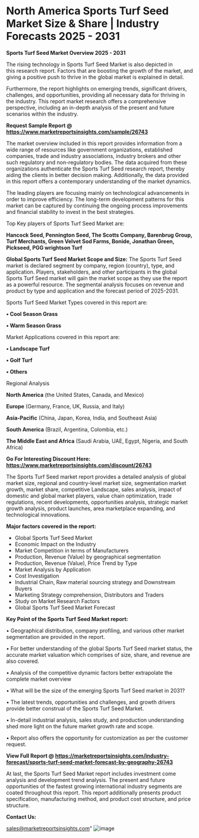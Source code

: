   # North America Sports Turf Seed Market Size & Share | Industry Forecasts 2025 - 2031

<Strong> Sports Turf Seed Market Overview 2025 - 2031</strong>

The rising technology in Sports Turf Seed Market is also depicted in this research report. Factors that are boosting the growth of the market, and giving a positive push to thrive in the global market is explained in detail.

Furthermore, the report highlights on emerging trends, significant drivers, challenges, and opportunities, providing all necessary data for thriving in the industry. This report market research offers a comprehensive perspective, including an in-depth analysis of the present and future scenarios within the industry.

<strong>Request Sample Report @ <a href=https://www.marketreportsinsights.com/sample/26743>https://www.marketreportsinsights.com/sample/26743</a></strong>

The market overview included in this report provides information from a wide range of resources like government organizations, established companies, trade and industry associations, industry brokers and other such regulatory and non-regulatory bodies. The data acquired from these organizations authenticate the Sports Turf Seed research report, thereby aiding the clients in better decision making. Additionally, the data provided in this report offers a contemporary understanding of the market dynamics.

The leading players are focusing mainly on technological advancements in order to improve efficiency. The long-term development patterns for this market can be captured by continuing the ongoing process improvements and financial stability to invest in the best strategies.

Top Key players of Sports Turf Seed Market are:

<strong>Hancock Seed, Pennington Seed, The Scotts Company, Barenbrug Group, Turf Merchants, Green Velvet Sod Farms, Bonide, Jonathan Green, Pickseed, PGG wrightson Turf</strong>

<strong><b>Global Sports Turf Seed Market Scope and Size:</b></strong>
The Sports Turf Seed market is declared segment by company, region (country), type, and application. Players, stakeholders, and other participants in the global Sports Turf Seed market will gain the market scope as they use the report as a powerful resource. The segmental analysis focuses on revenue and product by type and application and the forecast period of 2025-2031.

Sports Turf Seed Market Types covered in this report are:

<strong>• Cool Season Grass

• Warm Season Grass</strong>

Market Applications covered in this report are:

<strong>• Landscape Turf

• Golf Turf

• Others</strong> 

Regional Analysis

<strong>North America</strong> (the United States, Canada, and Mexico)

<strong>Europe</strong> (Germany, France, UK, Russia, and Italy)

<strong>Asia-Pacific</strong> (China, Japan, Korea, India, and Southeast Asia)

<strong>South America</strong> (Brazil, Argentina, Colombia, etc.)

<strong>The Middle East and Africa</strong> (Saudi Arabia, UAE, Egypt, Nigeria, and South Africa)

<strong>Go For Interesting Discount Here: <a href=https://www.marketreportsinsights.com/discount/26743>https://www.marketreportsinsights.com/discount/26743</a></strong>

The Sports Turf Seed market report provides a detailed analysis of global market size, regional and country-level market size, segmentation market growth, market share, competitive Landscape, sales analysis, impact of domestic and global market players, value chain optimization, trade regulations, recent developments, opportunities analysis, strategic market growth analysis, product launches, area marketplace expanding, and technological innovations.

<strong><b>Major factors covered in the report:</b></strong>
<ul>
  <li>Global Sports Turf Seed Market </li>
  <li>Economic Impact on the Industry</li>
  <li>Market Competition in terms of Manufacturers</li>
  <li>Production, Revenue (Value) by geographical segmentation</li>
  <li>Production, Revenue (Value), Price Trend by Type</li>
  <li>Market Analysis by Application</li>
  <li>Cost Investigation</li>
  <li>Industrial Chain, Raw material sourcing strategy and Downstream Buyers</li>
  <li>Marketing Strategy comprehension, Distributors and Traders</li>
  <li>Study on Market Research Factors</li>
  <li>Global Sports Turf Seed Market Forecast</li>
</ul>

<strong><b>Key Point of the Sports Turf Seed Market report:</b></strong>

• Geographical distribution, company profiling, and various other market segmentation are provided in the report.

• For better understanding of the global Sports Turf Seed market status, the accurate market valuation which comprises of size, share, and revenue are also covered.

• Analysis of the competitive dynamic factors better extrapolate the complete market overview

• What will be the size of the emerging Sports Turf Seed market in 2031?

• The latest trends, opportunities and challenges, and growth drivers provide better construal of the Sports Turf Seed Market.

• In-detail industrial analysis, sales study, and production understanding shed more light on the future market growth rate and scope.

• Report also offers the opportunity for customization as per the customer request.

<strong><b>View Full Report @ <a href=https://marketreportsinsights.com/industry-forecast/sports-turf-seed-market-forecast-by-geography-26743>https://marketreportsinsights.com/industry-forecast/sports-turf-seed-market-forecast-by-geography-26743</a></b></strong>


At last, the Sports Turf Seed Market report includes investment come analysis and development trend analysis. The present and future opportunities of the fastest growing international industry segments are coated throughout this report. This report additionally presents product specification, manufacturing method, and product cost structure, and price structure.

<strong>Contact Us:</strong>

sales@marketreportsinsights.com"
![image](https://github.com/user-attachments/assets/699a83ab-a623-4383-8d87-9d7a2e31a889)
